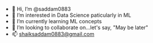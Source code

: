 - 👋 Hi, I’m @saddam0883
- 👀 I’m interested in Data Science paticularly in ML
- 🌱 I’m currently learning ML concepts
- 💞️ I’m looking to collaborate on...let's say, "May be later"
- 📫 shaiksaddam0883@gmail.com

<!---
saddam0883/saddam0883 is a ✨ special ✨ repository because its `README.md` (this file) appears on your GitHub profile.
You can click the Preview link to take a look at your changes.
--->
